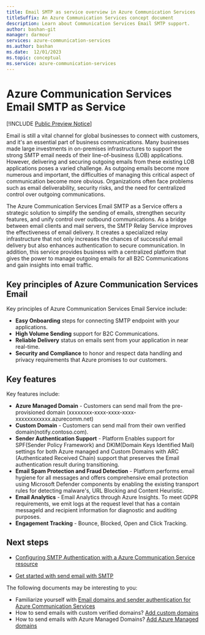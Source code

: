 ```yaml
---
title: Email SMTP as service overview in Azure Communication Services
titleSuffix: An Azure Communication Services concept document
description: Learn about Communication Services Email SMTP support.
author: bashan-git
manager: darmour
services: azure-communication-services
ms.author: bashan
ms.date:  12/01/2023
ms.topic: conceptual
ms.service: azure-communication-services
---
```


# Azure Communication Services Email SMTP as Service
[!INCLUDE [Public Preview Notice](../../includes/public-preview-include-document.md)]

Email is still a vital channel for global businesses to connect with customers, and it's an essential part of business communications. Many businesses made large investments in on-premises infrastructures to support the strong SMTP email needs of their line-of-business (LOB) applications. However, delivering and securing outgoing emails from these existing LOB applications poses a varied challenge. As outgoing emails become more numerous and important, the difficulties of managing this critical aspect of communication become more obvious. Organizations often face problems such as email deliverability, security risks, and the need for centralized control over outgoing communications.

The Azure Communication Services Email SMTP as a Service offers a strategic solution to simplify the sending of emails, strengthen security features, and unify control over outbound communications. As a bridge between email clients and mail servers, the SMTP Relay Service improves the effectiveness of email delivery. It creates a specialized relay infrastructure that not only increases the chances of successful email delivery but also enhances authentication to secure communication. In addition, this service provides business with a centralized platform that gives the power to manage outgoing emails for all B2C Communications and gain insights into email traffic.

## Key principles of Azure Communication Services Email
Key principles of Azure Communication Services Email Service include:

- **Easy Onboarding** steps for connecting SMTP endpoint with your applications.
- **High Volume Sending** support for B2C Communications.
- **Reliable Delivery** status on emails sent from your application in near real-time.
- **Security and Compliance** to honor and respect data handling and privacy requirements that Azure promises to our customers. 

## Key features
Key features include:

- **Azure Managed Domain** - Customers can send mail from the pre-provisioned domain (xxxxxxxx-xxxx-xxxx-xxxx-xxxxxxxxxxxx.azurecomm.net) 
- **Custom Domain** - 	Customers can send mail from their own verified domain(notify.contoso.com).
- **Sender Authentication Support** - 	Platform Enables support for SPF(Sender Policy Framework) and DKIM(Domain Keys Identified Mail) settings for both Azure managed and Custom Domains with ARC (Authenticated Received Chain) support that preserves the Email authentication result during transitioning.
- **Email Spam Protection and Fraud Detection** - Platform performs email hygiene for all messages and offers comprehensive email protection using Microsoft Defender components by enabling the existing transport rules for detecting malware's, URL Blocking and Content Heuristic. 
- **Email Analytics** -	 Email Analytics through Azure Insights. To meet GDPR requirements, we emit logs at the request level that has a contain messageId and recipient information for diagnostic and auditing purposes. 
- **Engagement Tracking** - Bounce, Blocked, Open and Click Tracking.

## Next steps

* [Configuring SMTP Authentication with a Azure Communication Service resource](../../quickstarts/email/send-email-smtp/smtp-authentication.md)
  
* [Get started with send email with SMTP](../../quickstarts/email/send-email-smtp/send-email-smtp.md)

The following documents may be interesting to you:

- Familiarize yourself with [Email domains and sender authentication for Azure Communication Services](./email-domain-and-sender-authentication.md)
- How to send emails with custom verified domains? [Add custom domains](../../quickstarts/email/add-custom-verified-domains.md)
- How to send emails with Azure Managed Domains? [Add Azure Managed domains](../../quickstarts/email/add-azure-managed-domains.md)
